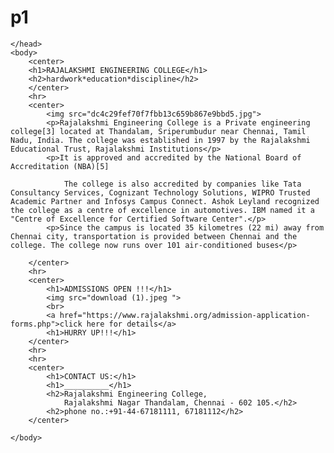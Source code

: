 # p1
<!DOCTYPE html>
<html>
    <head>
        <title>REC</title>
        <link ref="icon" href="html day 2/logo.png">
       
    </head>
    <body>
        <center>
        <h1>RAJALAKSHMI ENGINEERING COLLEGE</h1>
        <h2>hardwork*education*discipline</h2>
        </center>
        <hr>
        <center>
            <img src="dc4c29fef70f7fbb13c659b867e9bbd5.jpg">
            <p>Rajalakshmi Engineering College is a Private engineering college[3] located at Thandalam, Sriperumbudur near Chennai, Tamil Nadu, India. The college was established in 1997 by the Rajalakshmi Educational Trust, Rajalakshmi Institutions</p>
            <p>It is approved and accredited by the National Board of Accreditation (NBA)[5]

                The college is also accredited by companies like Tata Consultancy Services, Cognizant Technology Solutions, WIPRO Trusted Academic Partner and Infosys Campus Connect. Ashok Leyland recognized the college as a centre of excellence in automotives. IBM named it a "Centre of Excellence for Certified Software Center".</p>
            <p>Since the campus is located 35 kilometres (22 mi) away from Chennai city, transportation is provided between Chennai and the college. The college now runs over 101 air-conditioned buses</p>

        </center>
        <hr>
        <center>
            <h1>ADMISSIONS OPEN !!!</h1>
            <img src="download (1).jpeg ">
            <br>
            <a href="https://www.rajalakshmi.org/admission-application-forms.php">click here for details</a>
            <h1>HURRY UP!!!</h1>
        </center>
        <hr>
        <hr>
        <center>
            <h1>CONTACT US:</h1>
            <h1>__________</h1>
            <h2>Rajalakshmi Engineering College,
                Rajalakshmi Nagar Thandalam, Chennai - 602 105.</h2>
            <h2>phone no.:+91-44-67181111, 67181112</h2>    
        </center>

    </body>

</html>

